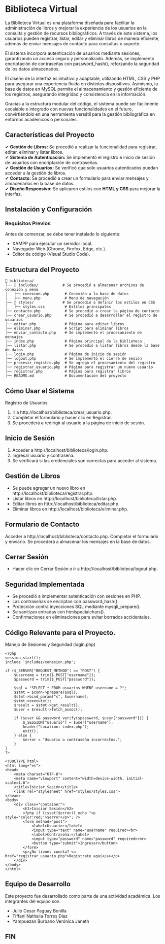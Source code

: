 # Biblioteca Virtual

La Biblioteca Virtual es una plataforma diseñada para facilitar la administración de libros y mejorar la experiencia de los usuarios en la consulta y gestión de recursos bibliográficos. A través de este sistema, los usuarios pueden registrar, listar, editar y eliminar libros de manera eficiente, además de enviar mensajes de contacto para consultas o soporte.

El sistema incorpora autenticación de usuarios mediante sesiones, garantizando un acceso seguro y personalizado. Además, se implementó encriptación de contraseñas con password_hash(), reforzando la seguridad de los datos almacenados.

El diseño de la interfaz es intuitivo y adaptable, utilizando HTML, CSS y PHP para asegurar una experiencia fluida en distintos dispositivos. Asimismo, la base de datos en MySQL permite el almacenamiento y gestión eficiente de los registros, asegurando integridad y consistencia en la información.

Gracias a la estructura modular del código, el sistema puede ser fácilmente escalable e integrado con nuevas funcionalidades en el futuro, convirtiéndolo en una herramienta versátil para la gestión bibliográfica en entornos académicos o personales.



## Características del Proyecto

✔ **Gestión de Libros:** Se procedió a realizar la funcionalidad para registrar, editar, eliminar y listar libros.  
✔ **Sistema de Autenticación:** Se implementó el registro e inicio de sesión de usuarios con encriptación de contraseñas.  
✔ **Gestión de Usuarios:** Se verificó que solo usuarios autenticados puedan acceder a la gestión de libros.  
✔ **Contacto:** Se procedió a crear un formulario para enviar mensajes y almacenarlos en la base de datos.  
✔ **Diseño Responsivo:** Se aplicaron estilos con **HTML y CSS** para mejorar la interfaz.  


##  Instalación y Configuración

### Requisitos Previos
Antes de comenzar, se debe tener instalado lo siguiente:

- XAMPP para ejecutar un servidor local.
- Navegador Web (Chrome, Firefox, Edge, etc.).
- Editor de código (Visual Studio Code).
  
## Estructura del Proyecto
```
📂 biblioteca/
│── 📂 includes/           # Se procedió a almacenar archivos de conexión y menú
│   ├── conexion.php       # Conexión a la base de datos
│   ├── menu.php           # Menú de navegación
│── 📂 styles/             # Se procedió a definir los estilos en CSS
│   ├── styles.css         # Estilos principales
│── contacto.php           # Se procedió a crear la página de contacto
│── crear_usuario.php      # Se procedió a desarrollar el registro de usuarios
│── editar.php             # Página para editar libros
│── eliminar.php           # Script para eliminar libros
│── enviar_contacto.php    # Se implementó el procesamiento de mensajes
│── index.php              # Página principal de la biblioteca
│── listar.php             # Se procedió a listar libros desde la base de datos
│── login.php              # Página de inicio de sesión
│── logout.php             # Se implementó el cierre de sesión
│── procesar_registro.php  # Se agregó el procesamiento del registro
│── registrar_usuario.php  # Página para registrar un nuevo usuario
│── registrar.php          # Página para registrar libros
│── README.md              # Documentación del proyecto

```
## Cómo Usar el Sistema
 Registro de Usuarios
1. Ir a http://localhost/biblioteca/crear_usuario.php.
2. Completar el formulario y hacer clic en Registrar.
3. Se procederá a redirigir al usuario a la página de inicio de sesión.

## Inicio de Sesión
1. Acceder a http://localhost/biblioteca/login.php.
2. Ingresar usuario y contraseña.
3. Se verificará si las credenciales son correctas para acceder al sistema.
   
## Gestión de Libros
* Se puede agregar un nuevo libro en http://localhost/biblioteca/registrar.php.
* Listar libros en http://localhost/biblioteca/listar.php.
* Editar libros en http://localhost/biblioteca/editar.php.
* Eliminar libros en http://localhost/biblioteca/eliminar.php.

## Formulario de Contacto
Acceder a http://localhost/biblioteca/contacto.php.
Completar el formulario y enviarlo.
Se procederá a almacenar los mensajes en la base de datos.

## Cerrar Sesión
* Hacer clic en Cerrar Sesión o ir a http://localhost/biblioteca/logout.php.

## Seguridad Implementada
* Se procedió a implementar autenticación con sesiones en PHP.
* Las contraseñas se encriptan con password_hash().
* Protección contra inyecciones SQL mediante mysqli_prepare().
* Se sanitizan entradas con htmlspecialchars().
* Confirmaciones en eliminaciones para evitar borrados accidentales.

## Código Relevante para el Proyecto.
Manejo de Sesiones y Seguridad (login.php)
```
<?php
session_start();
include 'includes/conexion.php';

if ($_SERVER["REQUEST_METHOD"] == "POST") {
    $username = trim($_POST["username"]);
    $password = trim($_POST["password"]);

    $sql = "SELECT * FROM usuarios WHERE username = ?";
    $stmt = $conn->prepare($sql);
    $stmt->bind_param("s", $username);
    $stmt->execute();
    $result = $stmt->get_result();
    $user = $result->fetch_assoc();

    if ($user && password_verify($password, $user["password"])) {
        $_SESSION["usuario"] = $user["username"];
        header("Location: index.php");
        exit();
    } else {
        $error = "Usuario o contraseña incorrectos.";
    }
}
?>

<!DOCTYPE html>
<html lang="es">
<head>
    <meta charset="UTF-8">
    <meta name="viewport" content="width=device-width, initial-scale=1.0">
    <title>Iniciar Sesión</title>
    <link rel="stylesheet" href="styles/styles.css">
</head>
<body>
    <div class="container">
        <h2>Iniciar Sesión</h2>
        <?php if (isset($error)) echo "<p style='color:red;'>$error</p>"; ?>
        <form method="post">
            <label>Usuario:</label>
            <input type="text" name="username" required><br>
            <label>Contraseña:</label>
            <input type="password" name="password" required><br>
            <button type="submit">Ingresar</button>
        </form>
        <p>¿No tienes cuenta? <a href="registrar_usuario.php">Regístrate aquí</a></p>
    </div>
</body>
</html>
```

## Equipo de Desarrollo
Este proyecto fue desarrollado como parte de una actividad académica. Los integrantes del equipo son:

* Julio Cesar Paguay Bonilla
* Tiffani Nathalia Torres Díaz
* Yampuezan Burbano Verónica Janeth

## FIN
